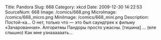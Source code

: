 Title: Pandora 
Slug: 668 
Category: xkcd 
Date: 2009-12-30 14:22:53 
SourceNum: 668 
Image: /comics/668.png 
MicroImage: /comics/668_micro.png 
MiniImage: /comics/668_mini.png 
Description: Постой-ка... О нет, только что — это был саундтрек к фильму «Зачарованная». Алгоритмы Пандоры просто ужасны. [тишина] ... (еле слышно) Как мне узнаааааать... 

